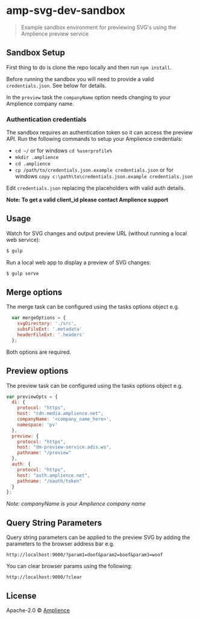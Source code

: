 # amp-svg-dev-sandbox
> Example sandbox environment for previewing SVG's using the Amplience preview service

## Sandbox Setup

First thing to do is clone the repo locally and then run `npm install`.

Before running the sandbox you will need to provide a valid `credentials.json`.  See below for details.

In the `preview` task the `companyName` option needs changing to your Amplience company name.

### Authentication credentials

The sandbox requires an authentication token so it can access the preview API.  Run the following commands to setup your Amplience credentials:
* `cd ~/` or for windows `cd %userprofile%`
* `mkdir .amplience`
* `cd .amplience`
* `cp /path/to/credentials.json.example credentials.json` or for windows `copy c:\path\to\credentials.json.example credentials.json`

Edit `credentials.json` replacing the placeholders with valid auth details.

**Note: To get a valid client_id please contact Amplience support**

## Usage

Watch for SVG changes and output preview URL (without running a local web service):
```bash
$ gulp
```
Run a local web app to display a preview of SVG changes:
```bash
$ gulp serve
```

## Merge options

The merge task can be configured using the tasks options object e.g.

```js
  var mergeOptions = {
    svgDirectory: './src',
    subsFileExt: '.metadata'
    headerFileExt: '.headers'
  };
```

Both options are required.

## Preview options

The preview task can be configured using the tasks options object e.g.

```js
var previewOpts = {
  di: {
    protocol: "https",
    host: "cdn.media.amplience.net",
    companyName: '<company_name_here>',
    namespace: 'pv'
  },
  preview: {
    protocol: "https",
    host: "dm-preview-service.adis.ws",
    pathname: "/preview"
  },
  auth: {
    protocol: "https",
    host: "auth.amplience.net",
    pathname: "/oauth/token"
  }
};
```

*Note: companyName is your Amplience company name*

## Query String Parameters

Query string parameters can be applied to the preview SVG by adding the parameters to the browser address bar e.g.

```
http://localhost:9000/?param1=doof&param2=boof&param3=woof
```

You can clear browser params using the following:

```
http://localhost:9000/?clear
```

## License

Apache-2.0 © [Amplience](http://amplience.com/)
